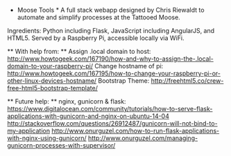 * Moose Tools *
A full stack webapp designed by Chris Riewaldt to automate and simplify processes at the Tattooed Moose.

Ingredients: Python including Flask, JavaScript including AngularJS, and HTML5. Served by a Raspberry Pi, accessible locally via WiFi.

** With help from: **
Assign .local domain to host: http://www.howtogeek.com/167190/how-and-why-to-assign-the-.local-domain-to-your-raspberry-pi/
Change hostname of pi: http://www.howtogeek.com/167195/how-to-change-your-raspberry-pi-or-other-linux-devices-hostname/
Bootstrap Theme: http://freehtml5.co/crew-free-html5-bootstrap-template/

** Future help: **
nginx, gunicorn & flask: 
    https://www.digitalocean.com/community/tutorials/how-to-serve-flask-applications-with-gunicorn-and-nginx-on-ubuntu-14-04
        http://stackoverflow.com/questions/26912487/gunicorn-will-not-bind-to-my-application
    http://www.onurguzel.com/how-to-run-flask-applications-with-nginx-using-gunicorn/
    http://www.onurguzel.com/managing-gunicorn-processes-with-supervisor/



